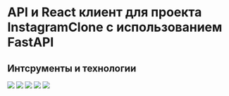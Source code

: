 # API и React клиент для проекта InstagramClone с использованием FastAPI


## Интсрументы и технологии
![](https://img.shields.io/badge/python-3.11-blue)
![](https://img.shields.io/badge/FastAPI-0.88-green)
![](https://img.shields.io/badge/uvicorn-0.20-yellow)
![](https://img.shields.io/badge/SQLAlchemy-1.4-orange)
![](https://img.shields.io/badge/pytest-7.2-lightgrey)


